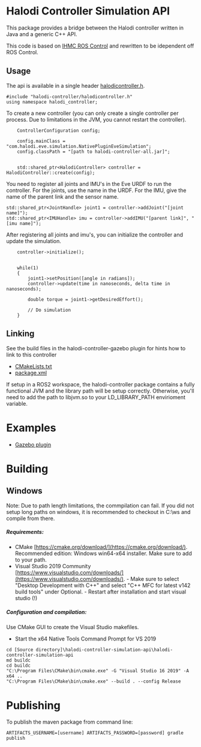 # Halodi Controller Simulation API

This package provides a bridge between the Halodi controller written in Java and a generic C++ API.

This code is based on [IHMC ROS Control](https://github.com/ihmcrobotics/ihmc-ros-control) and rewritten to be idependent off ROS Control. 

## Usage

The api is available in a single header [halodicontroller.h](include/halodi-controller/halodicontroller.h).

```
#include "halodi-controller/halodicontroller.h"
using namespace halodi_controller;
```

To create a new controller (you can only create a single controller per process. Due to limitations in the JVM, you cannot restart the controller).

```
    ControllerConfiguration config;

    config.mainClass = "com.halodi.eve.simulation.NativePluginEveSimulation";
    config.classPath = "[path to halodi-controller-all.jar]";


    std::shared_ptr<HalodiController> controller = HalodiController::create(config);
```

You need to register all joints and IMU's in the Eve URDF to run the controller. For the joints, use the name in the URDF. For the IMU, give the name of the parent link and the sensor name.

```
std::shared_ptr<JointHandle> joint1 = controller->addJoint("[joint name]");
std::shared_ptr<IMUHandle> imu = controller->addIMU("[parent link]", "[imu name]");
```

After registering all joints and imu's, you can initialize the controller and update the simulation.

```
    controller->initialize();


    while(1)
    {
        joint1->setPosition([angle in radians]);
        controller->update(time in nanoseconds, delta time in nanoseconds);

        double torque = joint1->getDesiredEffort();
        
        // Do simulation
    }

```


## Linking

See the build files in the halodi-controller-gazebo plugin for hints how to link to this controller

- [CMakeLists.txt](../halodi-controller-gazebo/CMakeLists.txt)
- [package.xml](../halodi-controller-gazebo/package.xml)


If setup in a ROS2 workspace, the halodi-controller package contains a fully functional JVM and the library path will be setup correctly. Otherwise, you'll need to add the path to libjvm.so to your LD_LIBRARY_PATH envirioment variable.


# Examples

- [Gazebo plugin](../halodi-controller-gazebo)


# Building

## Windows


Note: Due to path length limitations, the commpilation can fail. If you did not setup long paths on windows, it is recommended to checkout in C:\ws and compile from there.

##### Requirements:

- CMake [https://cmake.org/download/](https://cmake.org/download/). Recommended edition: Windows win64-x64 installer. Make sure to add to your path.
- Visual Studio 2019 Community [https://www.visualstudio.com/downloads/](https://www.visualstudio.com/downloads/).
        - Make sure to select "Desktop Development with C++" and select "C++ MFC for latest v142 build tools" under Optional.
        - Restart after installation and start visual studio (!)
##### Configuration and compilation:

Use CMake GUI to create the Visual Studio makefiles.
- Start the x64 Native Tools Command Prompt for VS 2019

```
cd [Source directory]\halodi-controller-simulation-api\halodi-controller-simulation-api
md buildc
cd buildc
"C:\Program Files\CMake\bin\cmake.exe" -G "Visual Studio 16 2019" -A x64 ..
"C:\Program Files\CMake\bin\cmake.exe" --build . --config Release
```

# Publishing
To publish the maven package from command line:
```
ARTIFACTS_USERNAME=[username] ARTIFACTS_PASSWORD=[password] gradle publish
```
